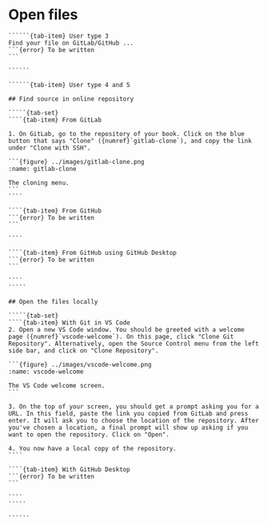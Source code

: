# Open files

```````{tab-set}
``````{tab-item} User type 3
Find your file on GitLab/GitHub ...
```{error} To be written
```

``````

``````{tab-item} User type 4 and 5

## Find source in online repository

`````{tab-set}
````{tab-item} From GitLab

1. On GitLab, go to the repository of your book. Click on the blue button that says "Clone" ({numref}`gitlab-clone`), and copy the link under "Clone with SSH".

```{figure} ../images/gitlab-clone.png
:name: gitlab-clone

The cloning menu.
```
````

````{tab-item} From GitHub
```{error} To be written
```

````

````{tab-item} From GitHub using GitHub Desktop
```{error} To be written
```

````
`````

## Open the files locally

`````{tab-set}
````{tab-item} With Git in VS Code
2. Open a new VS Code window. You should be greeted with a welcome page ({numref}`vscode-welcome`). On this page, click "Clone Git Repository". Alternatively, open the Source Control menu from the left side bar, and click on "Clone Repository".

```{figure} ../images/vscode-welcome.png
:name: vscode-welcome

The VS Code welcome screen.
```

3. On the top of your screen, you should get a prompt asking you for a URL. In this field, paste the link you copied from GitLab and press enter. It will ask you to choose the location of the repository. After you've chosen a location, a final prompt will show up asking if you want to open the repository. Click on "Open".

4. You now have a local copy of the repository.
````

````{tab-item} With GitHub Desktop
```{error} To be written
```

````
`````

``````
```````
